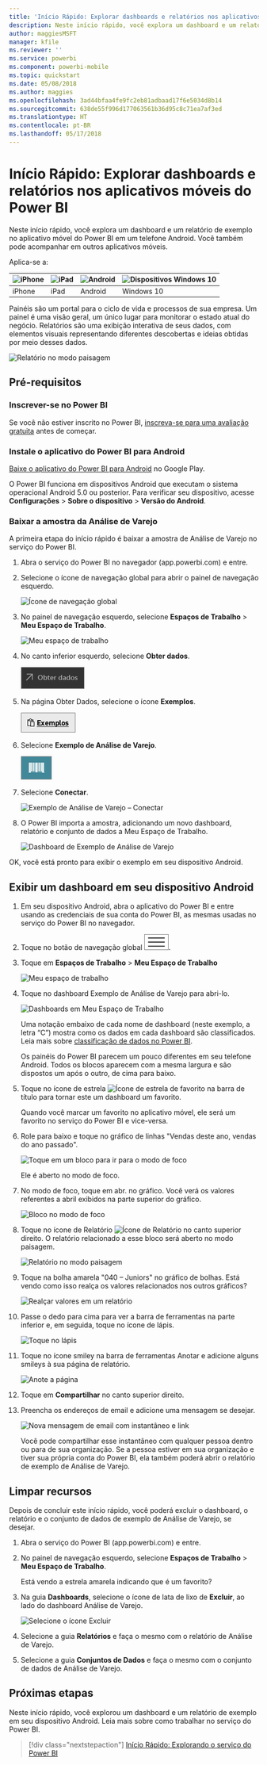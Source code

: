 ```yaml
---
title: 'Início Rápido: Explorar dashboards e relatórios nos aplicativos móveis do Power BI'
description: Neste início rápido, você explora um dashboard e um relatório de exemplo nos aplicativos móveis do Power BI.
author: maggiesMSFT
manager: kfile
ms.reviewer: ''
ms.service: powerbi
ms.component: powerbi-mobile
ms.topic: quickstart
ms.date: 05/08/2018
ms.author: maggies
ms.openlocfilehash: 3ad44bfaa4fe9fc2eb81adbaad17f6e5034d8b14
ms.sourcegitcommit: 638de55f996d177063561b36d95c8c71ea7af3ed
ms.translationtype: HT
ms.contentlocale: pt-BR
ms.lasthandoff: 05/17/2018
---
```

# <a name="quickstart-explore-dashboards-and-reports-in-the-power-bi-mobile-apps"></a>Início Rápido: Explorar dashboards e relatórios nos aplicativos móveis do Power BI
Neste início rápido, você explora um dashboard e um relatório de exemplo no aplicativo móvel do Power BI em um telefone Android. Você também pode acompanhar em outros aplicativos móveis. 

Aplica-se a:

| ![iPhone](media/mobile-apps-quickstart-view-dashboard-report/iphone-logo-30-px.png) | ![iPad](media/mobile-apps-quickstart-view-dashboard-report/ipad-logo-30-px.png) | ![Android ](media/mobile-apps-quickstart-view-dashboard-report/android-logo-30-px.png) | ![Dispositivos Windows 10](media/mobile-apps-quickstart-view-dashboard-report/win-10-logo-30-px.png) |
|:--- |:--- |:--- |:--- |
| iPhone | iPad | Android | Windows 10 |

Painéis são um portal para o ciclo de vida e processos de sua empresa. Um painel é uma visão geral, um único lugar para monitorar o estado atual do negócio. Relatórios são uma exibição interativa de seus dados, com elementos visuais representando diferentes descobertas e ideias obtidas por meio desses dados. 

![Relatório no modo paisagem](media/mobile-apps-quickstart-view-dashboard-report/power-bi-android-quickstart-report.png)

## <a name="prerequisites"></a>Pré-requisitos

### <a name="sign-up-for-power-bi"></a>Inscrever-se no Power BI
Se você não estiver inscrito no Power BI, [inscreva-se para uma avaliação gratuita](https://app.powerbi.com/signupredirect?pbi_source=web) antes de começar.

### <a name="install-the-power-bi-for-android-app"></a>Instale o aplicativo do Power BI para Android
[Baixe o aplicativo do Power BI para Android](http://go.microsoft.com/fwlink/?LinkID=544867) no Google Play.

O Power BI funciona em dispositivos Android que executam o sistema operacional Android 5.0 ou posterior. Para verificar seu dispositivo, acesse **Configurações** > **Sobre o dispositivo** > **Versão do Android**.

### <a name="download-the-retail-analysis-sample"></a>Baixar a amostra da Análise de Varejo
A primeira etapa do início rápido é baixar a amostra de Análise de Varejo no serviço do Power BI.

1. Abra o serviço do Power BI no navegador (app.powerbi.com) e entre.

1. Selecione o ícone de navegação global para abrir o painel de navegação esquerdo.

    ![Ícone de navegação global](media/mobile-apps-quickstart-view-dashboard-report/power-bi-android-quickstart-global-nav-icon.png)

2. No painel de navegação esquerdo, selecione **Espaços de Trabalho** > **Meu Espaço de Trabalho**.

    ![Meu espaço de trabalho](media/mobile-apps-quickstart-view-dashboard-report/power-bi-android-quickstart-my-workspace.png)

3. No canto inferior esquerdo, selecione **Obter dados**.
   
    ![Obter dados](media/mobile-apps-quickstart-view-dashboard-report/power-bi-get-data.png)

3. Na página Obter Dados, selecione o ícone **Exemplos**.
   
   ![Ícone de exemplos](media/mobile-apps-quickstart-view-dashboard-report/power-bi-samples-icon.png)

4. Selecione **Exemplo de Análise de Varejo**.
 
    ![Exemplo de análise de varejo](media/mobile-apps-quickstart-view-dashboard-report/power-bi-rs.png)
 
8. Selecione **Conectar**.  
  
   ![Exemplo de Análise de Varejo – Conectar](media/mobile-apps-quickstart-view-dashboard-report/retail16.png)
   
5. O Power BI importa a amostra, adicionando um novo dashboard, relatório e conjunto de dados a Meu Espaço de Trabalho.
   
   ![Dashboard de Exemplo de Análise de Varejo](media/mobile-apps-quickstart-view-dashboard-report/power-bi-service-opportunity-sample.png)

OK, você está pronto para exibir o exemplo em seu dispositivo Android.

## <a name="view-a-dashboard-on-your-android-device"></a>Exibir um dashboard em seu dispositivo Android
1. Em seu dispositivo Android, abra o aplicativo do Power BI e entre usando as credenciais de sua conta do Power BI, as mesmas usadas no serviço do Power BI no navegador.

1.  Toque no botão de navegação global ![Botão de navegação global](media/mobile-ipad-app-get-started/power-bi-iphone-global-nav-button.png).

2.  Toque em **Espaços de Trabalho** > **Meu Espaço de Trabalho**

    ![Meu espaço de trabalho](media/mobile-apps-quickstart-view-dashboard-report/power-bi-android-quickstart-workspaces.png)

3. Toque no dashboard Exemplo de Análise de Varejo para abri-lo.
 
    ![Dashboards em Meu Espaço de Trabalho](media/mobile-apps-quickstart-view-dashboard-report/power-bi-android-quickstart-open-retail.png)
   
    Uma notação embaixo de cada nome de dashboard (neste exemplo, a letra “C”) mostra como os dados em cada dashboard são classificados. Leia mais sobre [classificação de dados no Power BI](service-data-classification.md).

    Os painéis do Power BI parecem um pouco diferentes em seu telefone Android. Todos os blocos aparecem com a mesma largura e são dispostos um após o outro, de cima para baixo.

4. Toque no ícone de estrela ![Ícone de estrela de favorito](media/mobile-apps-quickstart-view-dashboard-report/power-bi-android-quickstart-favorite-icon.png) na barra de título para tornar este um dashboard um favorito.

    Quando você marcar um favorito no aplicativo móvel, ele será um favorito no serviço do Power BI e vice-versa.

4. Role para baixo e toque no gráfico de linhas "Vendas deste ano, vendas do ano passado".

    ![Toque em um bloco para ir para o modo de foco](media/mobile-apps-quickstart-view-dashboard-report/power-bi-android-quickstart-tap-tile-fave.png)

    Ele é aberto no modo de foco.

7. No modo de foco, toque em abr. no gráfico. Você verá os valores referentes a abril exibidos na parte superior do gráfico.

    ![Bloco no modo de foco](media/mobile-apps-quickstart-view-dashboard-report/power-bi-android-quickstart-tile-focus.png)

8. Toque no ícone de Relatório ![Ícone de Relatório](media/mobile-apps-quickstart-view-dashboard-report/power-bi-android-quickstart-report-icon.png) no canto superior direito. O relatório relacionado a esse bloco será aberto no modo paisagem.

    ![Relatório no modo paisagem](media/mobile-apps-quickstart-view-dashboard-report/power-bi-android-quickstart-report.png)

9. Toque na bolha amarela "040 – Juniors" no gráfico de bolhas. Está vendo como isso realça os valores relacionados nos outros gráficos? 

    ![Realçar valores em um relatório](media/mobile-apps-quickstart-view-dashboard-report/power-bi-android-quickstart-cross-highlight.png)

10. Passe o dedo para cima para ver a barra de ferramentas na parte inferior e, em seguida, toque no ícone de lápis.

    ![Toque no lápis](media/mobile-apps-quickstart-view-dashboard-report/power-bi-android-quickstart-tap-pencil.png)

11. Toque no ícone smiley na barra de ferramentas Anotar e adicione alguns smileys à sua página de relatório.
 
    ![Anote a página](media/mobile-apps-quickstart-view-dashboard-report/power-bi-android-quickstart-annotate.png)

12. Toque em **Compartilhar** no canto superior direito.

1. Preencha os endereços de email e adicione uma mensagem se desejar.  

    ![Nova mensagem de email com instantâneo e link](media/mobile-apps-quickstart-view-dashboard-report/power-bi-android-quickstart-send-snapshot.png)

    Você pode compartilhar esse instantâneo com qualquer pessoa dentro ou para de sua organização. Se a pessoa estiver em sua organização e tiver sua própria conta do Power BI, ela também poderá abrir o relatório de exemplo de Análise de Varejo.

## <a name="clean-up-resources"></a>Limpar recursos

Depois de concluir este início rápido, você poderá excluir o dashboard, o relatório e o conjunto de dados de exemplo de Análise de Varejo, se desejar.

1. Abra o serviço do Power BI (app.powerbi.com) e entre.

2. No painel de navegação esquerdo, selecione **Espaços de Trabalho** > **Meu Espaço de Trabalho**.

    Está vendo a estrela amarela indicando que é um favorito?

3. Na guia **Dashboards**, selecione o ícone de lata de lixo de **Excluir**, ao lado do dashboard Análise de Varejo.

    ![Selecione o ícone Excluir](media/mobile-apps-quickstart-view-dashboard-report/power-bi-android-quickstart-delete-retail.png)

4. Selecione a guia **Relatórios** e faça o mesmo com o relatório de Análise de Varejo.

5. Selecione a guia **Conjuntos de Dados** e faça o mesmo com o conjunto de dados de Análise de Varejo.


## <a name="next-steps"></a>Próximas etapas

Neste início rápido, você explorou um dashboard e um relatório de exemplo em seu dispositivo Android. Leia mais sobre como trabalhar no serviço do Power BI. 

> [!div class="nextstepaction"]
> [Início Rápido: Explorando o serviço do Power BI](service-the-new-power-bi-experience.md)

